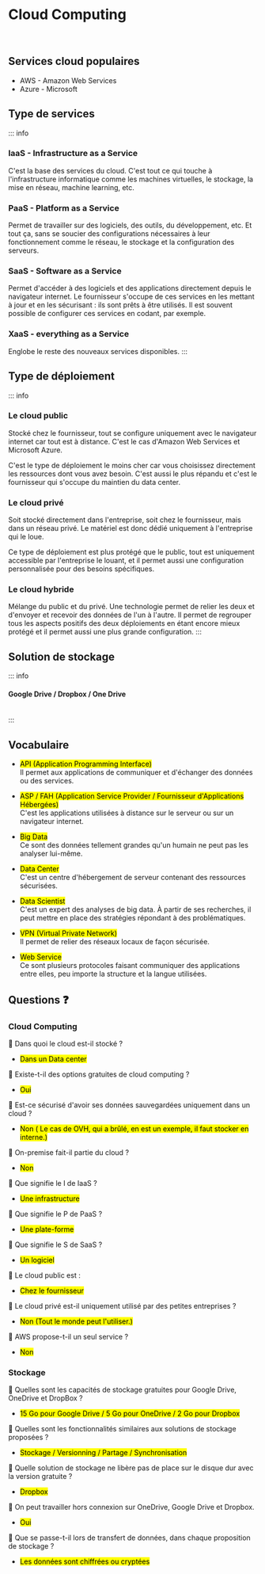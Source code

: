 # Cloud Computing
<br>

## Services cloud populaires

- AWS - Amazon Web Services
- Azure - Microsoft



## Type de services

::: info
### IaaS - Infrastructure as a Service <br>
C'est la base des services du cloud. C'est tout ce qui touche à l'infrastructure informatique comme les machines virtuelles, le stockage, la mise en réseau, machine learning, etc.

### PaaS - Platform as a Service <br>
Permet de travailler sur des logiciels, des outils, du développement, etc. Et tout ça, sans se soucier des configurations nécessaires à leur fonctionnement comme le réseau, le stockage et la configuration des serveurs.

### SaaS - Software as a Service <br>
Permet d'accéder à des logiciels et des applications directement depuis le navigateur internet. Le fournisseur s'occupe de ces services en les mettant à jour et en les sécurisant : ils sont prêts à être utilisés. Il est souvent possible de configurer ces services en codant, par exemple.

### XaaS - everything as a Service <br>
Englobe le reste des nouveaux services disponibles.
:::

## Type de déploiement

::: info
### Le cloud public <br>
Stocké chez le fournisseur, tout se configure uniquement avec le navigateur internet car tout est à distance. C'est le cas d'Amazon Web Services et Microsoft Azure.

C'est le type de déploiement le moins cher car vous choisissez directement les ressources dont vous avez besoin. C'est aussi le plus répandu et c'est le fournisseur qui s'occupe du maintien du data center.

### Le cloud privé <br>
Soit stocké directement dans l'entreprise, soit chez le fournisseur, mais dans un réseau privé. Le matériel est donc dédié uniquement à l'entreprise qui le loue.

Ce type de déploiement est plus protégé que le public, tout est uniquement accessible par l'entreprise le louant, et il permet aussi une configuration personnalisée pour des besoins spécifiques.

### Le cloud hybride <br>
Mélange du public et du privé. Une technologie permet de relier les deux et d'envoyer et recevoir des données de l'un à l'autre. Il permet de regrouper tous les aspects positifs des deux déploiements en étant encore mieux protégé et il permet aussi une plus grande configuration.
:::

## Solution de stockage

::: info
#### Google Drive / Dropbox / One Drive 
<br>
:::

## Vocabulaire

- <mark>API (Application Programming Interface)</mark><br>
Il permet aux applications de communiquer et d'échanger des données ou des services.

- <mark>ASP / FAH (Application Service Provider / Fournisseur d'Applications Hébergées)</mark><br>
C'est les applications utilisées à distance sur le serveur ou sur un navigateur internet.

- <mark>Big Data</mark><br>
Ce sont des données tellement grandes qu'un humain ne peut pas les analyser lui-même.

- <mark>Data Center</mark><br>
C'est un centre d'hébergement de serveur contenant des ressources sécurisées.

- <mark>Data Scientist</mark><br>
C'est un expert des analyses de big data. À partir de ses recherches, il peut mettre en place des stratégies répondant à des problématiques.

- <mark>VPN (Virtual Private Network)</mark><br>
Il permet de relier des réseaux locaux de façon sécurisée.

- <mark>Web Service</mark><br>
Ce sont plusieurs protocoles faisant communiquer des applications entre elles, peu importe la structure et la langue utilisées.


## Questions ❓

### Cloud Computing

💬 Dans quoi le cloud est-il stocké ?
- <mark class="purple">Dans un Data center</mark><br>

💬 Existe-t-il des options gratuites de cloud computing ?
- <mark class="purple">Oui</mark><br>

💬 Est-ce sécurisé d'avoir ses données sauvegardées uniquement dans un cloud ?
- <mark class="purple">Non ( Le cas de OVH, qui a brûlé, en est un exemple, il faut stocker en interne.)</mark><br>

💬 On-premise fait-il partie du cloud ?
- <mark class="purple">Non</mark><br>

💬 Que signifie le I de IaaS ?
- <mark class="purple">Une infrastructure</mark><br>

💬 Que signifie le P de PaaS ?
- <mark class="purple">Une plate-forme</mark><br>

💬 Que signifie le S de SaaS ?
- <mark class="purple">Un logiciel</mark><br>

💬 Le cloud public est :
- <mark class="purple">Chez le fournisseur</mark><br>

💬 Le cloud privé est-il uniquement utilisé par des petites entreprises ?
- <mark class="purple">Non (Tout le monde peut l'utiliser.)</mark><br>

💬 AWS propose-t-il un seul service ?
- <mark class="purple">Non</mark><br>


### Stockage

💬 Quelles sont les capacités de stockage gratuites pour Google Drive, OneDrive et DropBox ?
- <mark class="purple">15 Go pour Google Drive / 5 Go pour OneDrive / 2 Go pour Dropbox</mark><br>

💬 Quelles sont les fonctionnalités similaires aux solutions de stockage proposées ?
- <mark class="purple">Stockage / Versionning / Partage / Synchronisation</mark><br>

💬 Quelle solution de stockage ne libère pas de place sur le disque dur avec la version gratuite ?
- <mark class="purple">Dropbox</mark><br>

💬 On peut travailler hors connexion sur OneDrive, Google Drive et Dropbox.
- <mark class="purple">Oui</mark><br>

💬 Que se passe-t-il lors de transfert de données, dans chaque proposition de stockage ?
- <mark class="purple">Les données sont chiffrées ou cryptées</mark><br>
